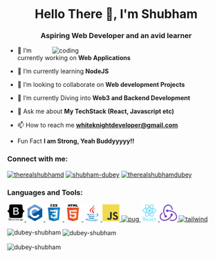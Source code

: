 
<h1 align="center">Hello There 👋, I'm Shubham</h1>
<h3 align="center">Aspiring Web Developer and an avid learner</h3>

<img align="right" alt="coding" width="400" src="https://thumbs.gfycat.com/KindDistortedIrrawaddydolphin-size_restricted.gif">

- 🔭 I’m currently working on **Web Applications**

- 🌱 I’m currently learning **NodeJS**

- 👯 I’m looking to collaborate on **Web development Projects**

- 🌱 I’m currently Diving into **Web3 and Backend Development**

- 💬 Ask me about **My TechStack (React, Javascript etc)**

- 📫 How to reach me **whiteknightdeveloper@gmail.com**

- Fun Fact **I am Strong, Yeah Buddyyyyy!!**

<h3 align="left">Connect with me:</h3>
<p align="left">
<a href="https://twitter.com/therealshubhamd" target="blank"><img align="center" src="https://raw.githubusercontent.com/rahuldkjain/github-profile-readme-generator/master/src/images/icons/Social/twitter.svg" alt="therealshubhamd" height="30" width="40" /></a>
<a href="https://linkedin.com/in/shubham-dubey" target="blank"><img align="center" src="https://raw.githubusercontent.com/rahuldkjain/github-profile-readme-generator/master/src/images/icons/Social/linked-in-alt.svg" alt="shubham-dubey" height="30" width="40" /></a>
<a href="https://instagram.com/therealshubhamdubey" target="blank"><img align="center" src="https://raw.githubusercontent.com/rahuldkjain/github-profile-readme-generator/master/src/images/icons/Social/instagram.svg" alt="therealshubhamdubey" height="30" width="40" /></a>
</p>

<h3 align="left">Languages and Tools:</h3>
<p align="left"> <a href="https://getbootstrap.com" target="_blank" rel="noreferrer"> <img src="https://raw.githubusercontent.com/devicons/devicon/master/icons/bootstrap/bootstrap-plain-wordmark.svg" alt="bootstrap" width="40" height="40"/> </a> <a href="https://www.cprogramming.com/" target="_blank" rel="noreferrer"> <img src="https://raw.githubusercontent.com/devicons/devicon/master/icons/c/c-original.svg" alt="c" width="40" height="40"/> </a> <a href="https://www.w3schools.com/css/" target="_blank" rel="noreferrer"> <img src="https://raw.githubusercontent.com/devicons/devicon/master/icons/css3/css3-original-wordmark.svg" alt="css3" width="40" height="40"/> </a> <a href="https://www.w3.org/html/" target="_blank" rel="noreferrer"> <img src="https://raw.githubusercontent.com/devicons/devicon/master/icons/html5/html5-original-wordmark.svg" alt="html5" width="40" height="40"/> </a> <a href="https://www.java.com" target="_blank" rel="noreferrer"> <img src="https://raw.githubusercontent.com/devicons/devicon/master/icons/java/java-original.svg" alt="java" width="40" height="40"/> </a> <a href="https://developer.mozilla.org/en-US/docs/Web/JavaScript" target="_blank" rel="noreferrer"> <img src="https://raw.githubusercontent.com/devicons/devicon/master/icons/javascript/javascript-original.svg" alt="javascript" width="40" height="40"/> </a> <a href="https://pugjs.org" target="_blank" rel="noreferrer"> <img src="https://cdn.worldvectorlogo.com/logos/pug.svg" alt="pug" width="40" height="40"/> </a> <a href="https://reactjs.org/" target="_blank" rel="noreferrer"> <img src="https://raw.githubusercontent.com/devicons/devicon/master/icons/react/react-original-wordmark.svg" alt="react" width="40" height="40"/> </a> <a href="https://redux.js.org" target="_blank" rel="noreferrer"> <img src="https://raw.githubusercontent.com/devicons/devicon/master/icons/redux/redux-original.svg" alt="redux" width="40" height="40"/> </a> <a href="https://tailwindcss.com/" target="_blank" rel="noreferrer"> <img src="https://www.vectorlogo.zone/logos/tailwindcss/tailwindcss-icon.svg" alt="tailwind" width="40" height="40"/> </a> </p>

<p><img align="left" src="https://github-readme-stats.vercel.app/api/top-langs?username=dubey-shubham&show_icons=true&locale=en&layout=compact" alt="dubey-shubham" /></p>

<p>&nbsp;<img align="center" src="https://github-readme-stats.vercel.app/api?username=dubey-shubham&show_icons=true&locale=en" alt="dubey-shubham" /></p>

<p><img align="center" src="https://github-readme-streak-stats.herokuapp.com/?user=dubey-shubham&" alt="dubey-shubham" /></p>
